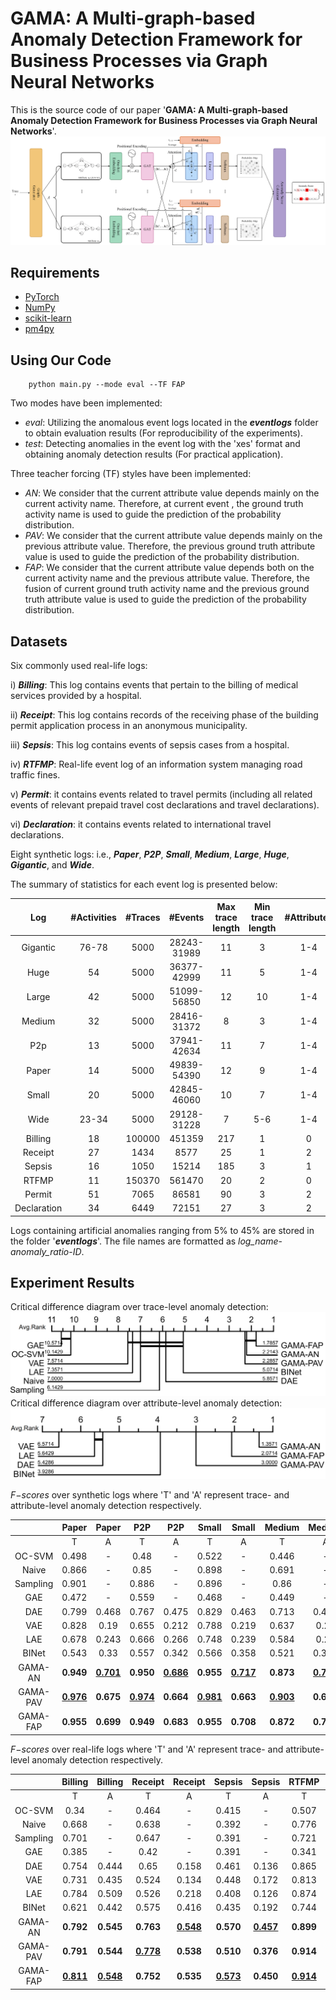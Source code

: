 # GAMA: A Multi-graph-based Anomaly Detection Framework for Business Processes via Graph Neural Networks
This is the source code of our paper '**GAMA: A Multi-graph-based Anomaly Detection Framework for Business Processes via Graph Neural Networks**'.
![model](pic/architecture.png)

## Requirements
- [PyTorch](https://pytorch.org)
- [NumPy](https://numpy.org)
- [scikit-learn](https://scikit-learn.org)
- [pm4py](https://pm4py.fit.fraunhofer.de/)

## Using Our Code
```
    python main.py --mode eval --TF FAP
```

Two modes have been implemented:

- _eval_:  Utilizing the anomalous event logs located in the _**eventlogs**_ folder to obtain evaluation results (For reproducibility of the experiments).
- _test_: Detecting anomalies in the event log with the 'xes' format and obtaining anomaly detection results (For practical application).

Three teacher forcing (TF) styles have been implemented:
- _AN_:  We consider that the current attribute value depends mainly on the current activity name. Therefore, at current event , the ground truth activity name is used to guide the prediction of the probability distribution.
- _PAV_: We consider that the current attribute value depends mainly on the previous attribute value. Therefore, the previous ground truth attribute value  is used to guide the prediction of the  probability distribution.
- _FAP_:  We consider that the current attribute value depends both on the current activity name and the previous attribute value. Therefore, the  fusion of current ground truth activity name and the previous ground truth attribute value is used to guide the prediction of the  probability distribution.



## Datasets
Six commonly used real-life logs:

i) **_Billing_**: This log contains events that pertain to the billing of medical services provided by a hospital.

ii) **_Receipt_**: This log contains records of the receiving phase of the building permit application process in an anonymous municipality.

iii) **_Sepsis_**: This log contains events of sepsis cases from a hospital.

iv)  **_RTFMP_**: Real-life event log of an information system managing road traffic fines.

v) **_Permit_**:  it contains events related to travel permits (including all related events of relevant prepaid travel cost declarations and travel declarations).

vi) **_Declaration_**: it contains events related to international travel declarations.

Eight synthetic logs: i.e., **_Paper_**,  _**P2P**_, **_Small_**, **_Medium_**, **_Large_**, **_Huge_**, **_Gigantic_**, and **_Wide_**.

The summary of statistics for each event log is presented below:

| Log            | #Activities    | #Traces    | #Events         | Max trace length       | Min trace length    | #Attributes    | #Attribute values  |
|:--------------:|:--------------:|:----------:|:---------------:|:----------------------:|:-------------------:|:--------------:|:------------------:|
| Gigantic       | 76-78          | 5000       |  28243-31989    | 11                     | 3                   |  1-4           |  70-363            |
| Huge           | 54             | 5000       |  36377-42999    | 11                     | 5                   |  1-4           |  69-340            |
| Large          | 42             | 5000       |  51099-56850    | 12                     | 10                  |  1-4           |  68-292            |
| Medium         | 32             | 5000       |  28416-31372    | 8                      | 3                   |  1-4           |  66-276            |
| P2p            | 13             | 5000       |  37941-42634    | 11                     | 7                   |  1-4           |  39-146            |
| Paper          | 14             | 5000       |  49839-54390    | 12                     | 9                   |  1-4           |  36-128            |
| Small          | 20             | 5000       |  42845-46060    | 10                     | 7                   |  1-4           |  39-144            |
| Wide           | 23-34          | 5000       |  29128-31228    | 7                      |  5-6                |  1-4           |  53-264            |
| Billing        | 18             | 100000     | 451359          | 217                    | 1                   | 0              | 0                  |
| Receipt        | 27             | 1434       | 8577            | 25                     | 1                   | 2              | 58                 |
| Sepsis         | 16             | 1050       | 15214           | 185                    | 3                   | 1              | 26                 |
| RTFMP          | 11             | 150370     | 561470          | 20                     | 2                   | 0              | 0                  |
| Permit         | 51             | 7065       | 86581           | 90                     | 3                   | 2              | 10                 |
| Declaration    | 34             | 6449       | 72151           | 27                     | 3                   | 2              | 10                 |

Logs containing artificial anomalies ranging from 5% to 45% are stored in the folder '**_eventlogs_**'. The file names are formatted as _log_name_-_anomaly_ratio_-_ID_.

## Experiment Results
Critical difference diagram over trace-level anomaly detection:
![img.png](pic/cd_trace.png)
Critical difference diagram over attribute-level anomaly detection:
![img.png](pic/cd_attr.png)

_F−scores_  over synthetic logs where 'T' and 'A'  represent trace- and attribute-level anomaly detection respectively.

|         | Paper       | Paper       | P2P         | P2P         | Small       | Small       | Medium      | Medium      | Large       | Large       | Huge        | Huge        | Gigantic    | Gigantic    | Wide        | Wide         |
|:-------:|:-----------:|:-----------:|:-----------:|:-----------:|:-----------:|:-----------:|:-----------:|:-----------:|:-----------:|:-----------:|:-----------:|:-----------:|:-----------:|:-----------:|:-----------:|:------------:|
|          | T                | A                | T                | A                | T                | A                | T                | A                | T                | A                | T                | A                | T                | A                | T                | A                |
| OC-SVM   | 0.498            | -                | 0.48             | -                | 0.522            | -                | 0.446            | -                | 0.48             | -                | 0.446            | -                | 0.462            | -                | 0.46             | -                |
| Naive    | 0.866            | -                | 0.85             | -                | 0.898            | -                | 0.691            | -                | 0.715            | -                | 0.69             | -                | 0.574            | -                | 0.779            | -                |
| Sampling | 0.901            | -                | 0.886            | -                | 0.896            | -                | 0.86             | -                | 0.91             | -                | 0.89             | -                | 0.8              | -                | 0.888            | -                |
| GAE      | 0.472            | -                | 0.559            | -                | 0.468            | -                | 0.449            | -                | 0.53             | -                | 0.429            | -                | 0.434            | -                | 0.561            | -                |
| DAE      | 0.799            | 0.468            | 0.767            | 0.475            | 0.829            | 0.463            | 0.713            | 0.436            | 0.747            | 0.433            | 0.691            | 0.415            | 0.58             | 0.288            | 0.753            | 0.455            |
| VAE      | 0.828            | 0.19             | 0.655            | 0.212            | 0.788            | 0.219            | 0.637            | 0.23             | 0.772            | 0.201            | 0.589            | 0.213            | 0.495            | 0.181            | 0.64             | 0.23             |
| LAE      | 0.678            | 0.243            | 0.666            | 0.266            | 0.748            | 0.239            | 0.584            | 0.27             | 0.571            | 0.25             | 0.531            | 0.268            | 0.504            | 0.234            | 0.699            | 0.271            |
| BINet    | 0.543            | 0.33             | 0.557            | 0.342            | 0.566            | 0.358            | 0.521            | 0.319            | 0.549            | 0.333            | 0.526            | 0.331            | 0.525            | 0.32             | 0.551            | 0.345            |
| GAMA-AN  | **0.949**        | <u>**0.701**</u> | **0.950**        | <u>**0.686**</u> | **0.955**        | <u>**0.717**</u> | **0.873**        | <u>**0.716**</u> | **0.945**        | <u>**0.768**</u> | **0.916**        | <u>**0.763**</u> | **0.821**        | <u>**0.701**</u> | **0.921**        | <u>**0.724**</u> |
| GAMA-PAV | <u>**0.976**</u> | **0.675**        | <u>**0.974**</u> | **0.664**        | <u>**0.981**</u> | **0.663**        | <u>**0.903**</u> | **0.654**        | **0.944**        | **0.678**        | **0.909**        | **0.663**        | **0.809**        | **0.614**        | <u>**0.950**</u> | **0.670**        |
| GAMA-FAP | **0.955**        | **0.699**        | **0.949**        | **0.683**        | **0.955**        | **0.708**        | **0.872**        | **0.700**        | <u>**0.947**</u> | **0.752**        | <u>**0.922**</u> | **0.750**        | <u>**0.833**</u> | **0.691**        | **0.923**        | **0.712**        |


_F−scores_  over real-life logs where 'T' and 'A'  represent trace- and attribute-level anomaly detection respectively.

|          | Billing          | Billing          | Receipt          | Receipt          | Sepsis           | Sepsis           | RTFMP            | RTFMP            | Permit           | Permit           | Declaration      | Declaration      |
|:--------:|:----------------:|:----------------:|:----------------:|:----------------:|:----------------:|:----------------:|:----------------:|:----------------:|:----------------:|:----------------:|:----------------:|:----------------:|
|          | T                | A                | T                | A                | T                | A                | T                | A                | T                | A                | T                | A                |
| OC-SVM   | 0.34             | -                | 0.464            | -                | 0.415            | -                | 0.507            | -                | 0.405            | -                | 0.449            | -                |
| Naive    | 0.668            | -                | 0.638            | -                | 0.392            | -                | 0.776            | -                | 0.462            | -                | 0.495            | -                |
| Sampling | 0.701            | -                | 0.647            | -                | 0.391            | -                | 0.721            | -                | 0.458            | -                | 0.507            | -                |
| GAE      | 0.385            | -                | 0.42             | -                | 0.391            | -                | 0.341            | -                | 0.386            | -                | 0.406            | -                |
| DAE      | 0.754            | 0.444            | 0.65             | 0.158            | 0.461            | 0.136            | 0.865            | 0.498            | 0.522            | 0.182            | 0.576            | 0.201            |
| VAE      | 0.731            | 0.435            | 0.524            | 0.134            | 0.448            | 0.172            | 0.813            | 0.517            | 0.484            | 0.188            | 0.476            | 0.18             |
| LAE      | 0.784            | 0.509            | 0.526            | 0.218            | 0.408            | 0.126            | 0.874            | 0.505            | 0.486            | 0.287            | 0.514            | 0.345            |
| BINet    | 0.621            | 0.442            | 0.575            | 0.416            | 0.435            | 0.192            | 0.744            | 0.493            | 0.641            | 0.423            | 0.678            | <u>**0.499**</u> |
| GAMA-AN  | **0.792**        | **0.545**        | **0.763**        | <u>**0.548**</u> | **0.570**        | <u>**0.457**</u> | **0.899**        | **0.534**        | <u>**0.682**</u> | <u>**0.428**</u> | <u>**0.727**</u> | 0.461            |
| GAMA-PAV | **0.791**        | **0.544**        | <u>**0.778**</u> | **0.538**        | **0.510**        | **0.376**        | **0.914**        | **0.574**        | 0.634            | 0.369            | 0.669            | 0.406            |
| GAMA-FAP | <u>**0.811**</u> | <u>**0.548**</u> | **0.752**        | **0.535**        | <u>**0.573**</u> | **0.450**        | <u>**0.914**</u> | <u>**0.576**</u> | **0.679**        | 0.402            | **0.718**        | 0.444            |




